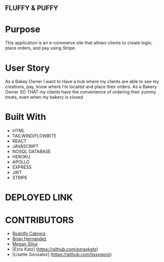 ## FLUFFY & PUFFY

# Purpose

This application is an e-commerce site that allows clients to create login, place orders, and pay using Stripe.

# User Story

As a Bakey Owner I want to Have a hub where my clients are able to see my creations, pay, know where I'm located and place their orders.
As a Bakery Owner SO THAT my clients have the convenience of ordering their yummy treats, even when my bakery is closed

# Built With 
* HTML 
* TAILWIND/FLOWBITE
* REACT
* JAVASCRIPT
* NOSQL DATABASE
* HEROKU
* APOLLO
* EXPRESS
* JWT
* STRIPE

# DEPLOYED LINK


# CONTRIBUTORS
- [Rodolfo Cabrera](https://github.com/rodolfopoly)
- [Brian Hernandez](https://github.com/HdezB)
- [Megan Silva](https://github.com/megansilva) 
- [Ezra Katz] (https://github.com/ezravkatz)
- [Lisette Gonzalez] (https://github.com/lissygonz)